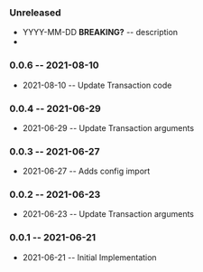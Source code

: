 ### Unreleased

- YYYY-MM-DD **BREAKING?** -- description
- 
### 0.0.6 -- 2021-08-10

- 2021-08-10 -- Update Transaction code

### 0.0.4 -- 2021-06-29

- 2021-06-29 -- Update Transaction arguments

### 0.0.3 -- 2021-06-27

- 2021-06-27 -- Adds config import

### 0.0.2 -- 2021-06-23

- 2021-06-23 -- Update Transaction arguments
  
### 0.0.1 -- 2021-06-21

- 2021-06-21 -- Initial Implementation